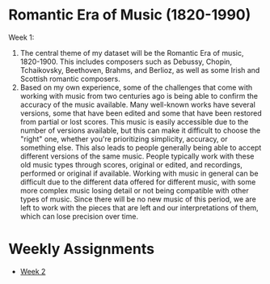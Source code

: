 
# Romantic Era of Music (1820-1990)
<!-- Version 1.0 -->
Week 1:
1. The central theme of my dataset will be the Romantic Era of music, 1820-1900. This includes composers such as Debussy, Chopin, Tchaikovsky, Beethoven, Brahms, and Berlioz, as well as some Irish and Scottish romantic composers.
2. Based on my own experience, some of the challenges that come with working with music from two centuries ago is being able to confirm the accuracy of the music available. Many well-known works have several versions, some that have been edited and some that have been restored from partial or lost scores. This music is easily accessible due to the number of versions available, but this can make it difficult to choose the "right" one, whether you're prioritizing simplicity, accuracy, or something else. This also leads to people generally being able to accept different versions of the same music. People typically work with these old music types through scores, original or edited, and recordings, performed or original if available. Working with music in general can be difficult due to the different data offered for different music, with some more complex music losing detail or not being compatible with other types of music. Since there will be no new music of this period, we are left to work with the pieces that are left and our interpretations of them, which can lose precision over time.

# Weekly Assignments
- [Week 2](tasks/week2.html)

